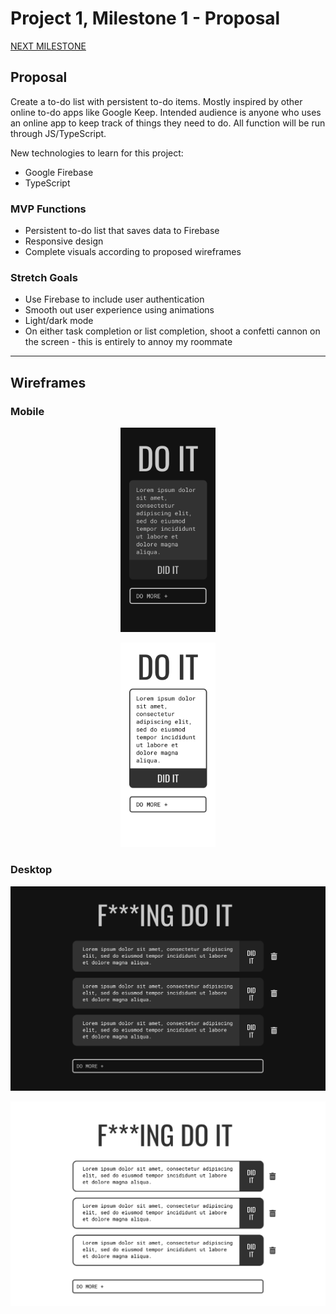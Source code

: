 # Project 1, Milestone 1 - Proposal

[NEXT MILESTONE](milestone2.md)

## Proposal

Create a to-do list with persistent to-do items. Mostly inspired by other online to-do apps like Google Keep. Intended audience is anyone who uses an online app to keep track of things they need to do. All function will be run through JS/TypeScript.

New technologies to learn for this project:

- Google Firebase
- TypeScript

### MVP Functions

- Persistent to-do list that saves data to Firebase
- Responsive design
- Complete visuals according to proposed wireframes

### Stretch Goals

- Use Firebase to include user authentication
- Smooth out user experience using animations
- Light/dark mode
- On either task completion or list completion, shoot a confetti cannon on the screen - this is entirely to annoy my roommate

---

## Wireframes

### Mobile

<p align="center">
    <img src="images/mobile_dark.png" width=30%>
</p>

<p align="center">
    <img src="images/mobile_light.png" width=30%>
</p>

### Desktop

![Desktop view, dark](images/desktop_dark.png)

![Desktop view, light](images/desktop_light.png)
